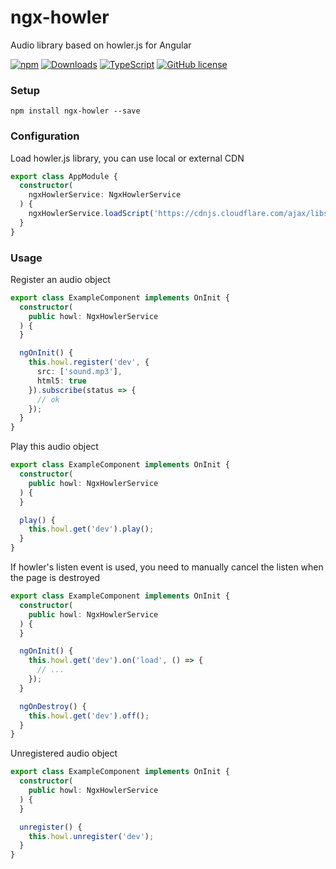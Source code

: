 # ngx-howler

Audio library based on howler.js for Angular

[![npm](https://img.shields.io/npm/v/ngx-howler.svg?style=flat-square)](https://www.npmjs.com/package/ngx-howler)
[![Downloads](https://img.shields.io/npm/dm/ngx-howler.svg?style=flat-square)](https://www.npmjs.com/package/ngx-howler)
[![TypeScript](https://img.shields.io/badge/%3C%2F%3E-TypeScript-blue.svg?style=flat-square)](https://www.typescriptlang.org/)
[![GitHub license](https://img.shields.io/badge/license-MIT-blue.svg?style=flat-square)](https://github.com/kainonly/ngx-howler/blob/master/LICENSE)

### Setup

```shell
npm install ngx-howler --save
```

### Configuration

Load howler.js library, you can use local or external CDN

```typescript
export class AppModule {
  constructor(
    ngxHowlerService: NgxHowlerService
  ) {
    ngxHowlerService.loadScript('https://cdnjs.cloudflare.com/ajax/libs/howler/2.2.0/howler.min.js');
  }
}
```

### Usage

Register an audio object

```typescript
export class ExampleComponent implements OnInit {
  constructor(
    public howl: NgxHowlerService
  ) {
  }

  ngOnInit() {
    this.howl.register('dev', {
      src: ['sound.mp3'],
      html5: true
    }).subscribe(status => {
      // ok
    });
  }
}
```

Play this audio object

```typescript
export class ExampleComponent implements OnInit {
  constructor(
    public howl: NgxHowlerService
  ) {
  }

  play() {
    this.howl.get('dev').play();
  }
}
```

If howler's listen event is used, you need to manually cancel the listen when the page is destroyed

```typescript
export class ExampleComponent implements OnInit {
  constructor(
    public howl: NgxHowlerService
  ) {
  }

  ngOnInit() {
    this.howl.get('dev').on('load', () => {
      // ...
    });
  }

  ngOnDestroy() {
    this.howl.get('dev').off();
  }
}
```

Unregistered audio object

```typescript
export class ExampleComponent implements OnInit {
  constructor(
    public howl: NgxHowlerService
  ) {
  }

  unregister() {
    this.howl.unregister('dev');
  }
}
```
